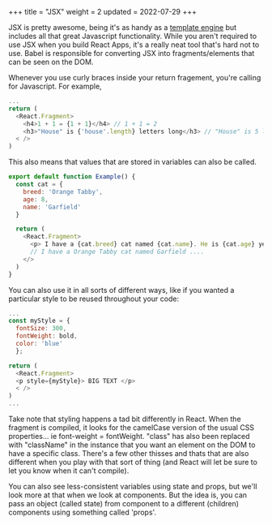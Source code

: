+++
title = "JSX" 
weight = 2 
updated = 2022-07-29 
+++

JSX is pretty awesome, being it's as handy as a [template
engine](https://www.educative.io/answers/what-are-template-engines) but includes
all that great Javascript functionality. While you aren't required to use JSX
when you build React Apps, it's a really neat tool that's hard not to use. Babel
is responsible for converting JSX into fragments/elements that can be seen on
the DOM.

Whenever you use curly braces inside your return fragement, you're calling for
Javascript. For example,

```js
...
return (
  <React.Fragment>
    <h4>1 + 1 = {1 + 1}</h4> // 1 + 1 = 2
    <h3>"House" is {'house'.length} letters long</h3> // "House" is 5 letters long.
  < />
)
```

This also means that values that are stored in variables can also be called.

```js
export default function Example() {
  const cat = {
    breed: 'Orange Tabby',
    age: 8,
    name: 'Garfield'
  }

  return (
    <React.Fragment>
      <p> I have a {cat.breed} cat named {cat.name}. He is {cat.age} years old.</p>
      // I have a Orange Tabby cat named Garfield ....
    </>
  )
}
```

You can also use it in all sorts of different ways, like if you wanted a
particular style to be reused throughout your code:

```js
...
const myStyle = {
  fontSize: 300,
  fontWeight: bold,
  color: 'blue'
  };

return (
  <React.Fragment>
  <p style={myStyle}> BIG TEXT </p>
  < />
)
...
```

Take note that styling happens a tad bit differently in React. When the fragment
is compiled, it looks for the camelCase version of the usual CSS properties...
ie font-weight = fontWeight. "class" has also been replaced with "className" in
the instance that you want an element on the DOM to have a specific class.
There's a few other thisses and thats that are also different when you play with
that sort of thing (and React will let be sure to let you know when it can't
compile).

You can also see less-consistent variables using state and props, but we'll look
more at that when we look at components. But the idea is, you can pass an object
(called state) from component to a different (children) components using
something called 'props'. 